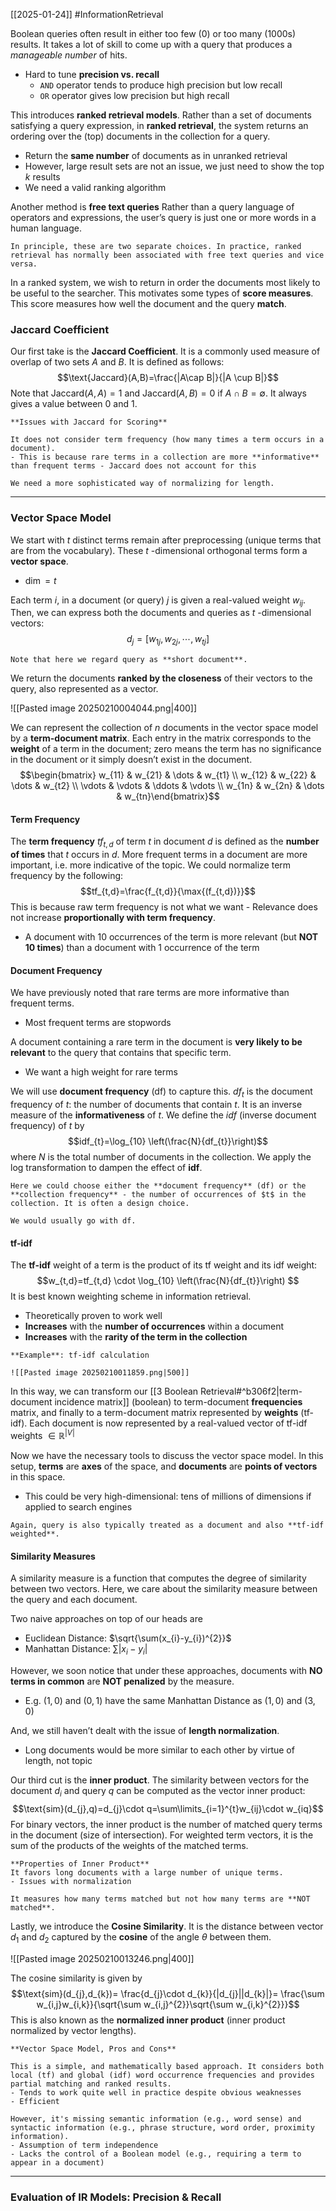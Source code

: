 [[2025-01-24]] #InformationRetrieval 

Boolean queries often result in either too few (0) or too many (1000s) results. It takes a lot of skill to come up with a query that produces a *manageable number* of hits.
- Hard to tune **precision vs. recall**
	- `AND` operator tends to produce high precision but low recall
	- `OR` operator gives low precision but high recall

This introduces **ranked retrieval models**. Rather than a set of documents satisfying a query expression, in **ranked retrieval**, the system returns an ordering over the (top) documents in the collection for a query.
- Return the **same number** of documents as in unranked retrieval
- However, large result sets are not an issue, we just need to show the top $k$ results
- We need a valid ranking algorithm

Another method is **free text queries** Rather than a query language of operators and expressions, the user’s query is just one or more words in a human language.

```ad-note
In principle, these are two separate choices. In practice, ranked retrieval has normally been associated with free text queries and vice versa.
```

In a ranked system, we wish to return in order the documents most likely to be useful to the searcher. This motivates some types of **score measures**. This score measures how well the document and the query **match**.

### Jaccard Coefficient
Our first take is the **Jaccard Coefficient**. It is a commonly used measure of overlap of two sets $A$ and $B$. It is defined as follows: $$\text{Jaccard}(A,B)=\frac{|A\cap B|}{|A \cup B|}$$
Note that $\text{Jaccard}(A,A)=1$ and $\text{Jaccard}(A, B)=0$ if $A \cap B = \emptyset$. It always gives a value between 0 and 1.

```ad-note
**Issues with Jaccard for Scoring**

It does not consider term frequency (how many times a term occurs in a document).
- This is because rare terms in a collection are more **informative** than frequent terms - Jaccard does not account for this

We need a more sophisticated way of normalizing for length.
```

---
### Vector Space Model 
We start with $t$ distinct terms remain after preprocessing (unique terms that are from the vocabulary). These $t$ -dimensional orthogonal terms form a **vector space**.
- $\dim = t$

Each term $i$, in a document (or query) $j$ is given a real-valued weight $w_{ij}$. Then, we can express both the documents and queries as $t$ -dimensional vectors: $$d_{j}=[w_{1j},w_{2j},\cdots,w_{tj}]$$

```ad-note
Note that here we regard query as **short document**.
```

We return the documents **ranked by the closeness** of their vectors to the query, also represented as a vector.

![[Pasted image 20250210004044.png|400]]

We can represent the collection of $n$ documents in the vector space model by a **term-document matrix**. Each entry in the matrix corresponds to the **weight** of a term in the document; zero means the term has no significance in the document or it simply doesn’t exist in the document. $$\begin{bmatrix} w_{11} & w_{21} & \dots & w_{t1} \\ w_{12} & w_{22} & \dots & w_{t2}   \\ \vdots  & \vdots & \ddots & \vdots  \\ w_{1n} & w_{2n} & \dots & w_{tn}\end{bmatrix}$$
#### Term Frequency
The **term frequency** $tf_{t,d}$ of term $t$ in document $d$ is defined as the **number of times** that $t$ occurs in $d$. More frequent terms in a document are more important, i.e. more indicative of the topic. We could normalize term frequency by the following: $$tf_{t,d}=\frac{f_{t,d}}{\max{(f_{t,d})}}$$
This is because raw term frequency is not what we want - Relevance does not increase **proportionally with term frequency**.
- A document with 10 occurrences of the term is more relevant (but **NOT 10 times**) than a document with 1 occurrence of the term

#### Document Frequency
We have previously noted that rare terms are more informative than frequent terms.
- Most frequent terms are stopwords

A document containing a rare term in the document is **very likely to be relevant** to the query that contains that specific term.
- We want a high weight for rare terms

We will use **document frequency** (df) to capture this. $df_{t}$ is the document frequency of $t$: the number of documents that contain $t$. It is an inverse measure of the **informativeness** of $t$. We define the $idf$ (inverse document frequency) of $t$ by $$idf_{t}=\log_{10} \left(\frac{N}{df_{t}}\right)$$ where $N$ is the total number of documents in the collection. We apply the log transformation to dampen the effect of **idf**.

```ad-note
Here we could choose either the **document frequency** (df) or the **collection frequency** - the number of occurrences of $t$ in the collection. It is often a design choice.

We would usually go with df.
```

#### tf-idf
The **tf-idf** weight of a term is the product of its tf weight and its idf weight: $$w_{t,d}=tf_{t,d} \cdot \log_{10} \left(\frac{N}{df_{t}}\right) $$
It is best known weighting scheme in information retrieval.
- Theoretically proven to work well
- **Increases** with the **number of occurrences** within a document
- **Increases** with the **rarity of the term in the collection**

```ad-example
**Example**: tf-idf calculation

![[Pasted image 20250210011859.png|500]]
```

In this way, we can transform our [[3 Boolean Retrieval#^b306f2|term-document incidence matrix]] (boolean) to term-document **frequencies** matrix, and finally to a term-document matrix represented by **weights** (tf-idf). Each document is now represented by a real-valued vector of tf-idf weights $\in \mathbb{R}^{|V|}$

Now we have the necessary tools to discuss the vector space model. In this setup, **terms** are **axes** of the space, and **documents** are **points of vectors** in this space.
- This could be very high-dimensional: tens of millions of dimensions if applied to search engines

```ad-note
Again, query is also typically treated as a document and also **tf-idf weighted**.
```

#### Similarity Measures
A similarity measure is a function that computes the degree of similarity between two vectors. Here, we care about the similarity measure between the query and each document.

Two naive approaches on top of our heads are 
- Euclidean Distance: $\sqrt{\sum(x_{i}-y_{i})^{2}}$ 
- Manhattan Distance: $\sum|x_{i}-y_{i}|$

However, we soon notice that under these approaches, documents with **NO terms in common** are **NOT penalized** by the measure.
- E.g. $(1,0)$ and $(0,1)$ have the same Manhattan Distance as $(1,0)$ and $(3,0)$

And, we still haven’t dealt with the issue of **length normalization**.
- Long documents would be more similar to each other by virtue of length, not topic

Our third cut is the **inner product**. The similarity between vectors for the document $d_{i}$ and query $q$ can be computed as the vector inner product: $$\text{sim}(d_{j},q)=d_{j}\cdot q=\sum\limits_{i=1}^{t}w_{ij}\cdot w_{iq}$$
For binary vectors, the inner product is the number of matched query terms in the document (size of intersection). For weighted term vectors, it is the sum of the products of the weights of the matched terms.

```ad-note
**Properties of Inner Product**
It favors long documents with a large number of unique terms.
- Issues with normalization

It measures how many terms matched but not how many terms are **NOT matched**.
```

Lastly, we introduce the **Cosine Similarity**. It is the distance between vector $d_{1}$ and $d_{2}$ captured by the **cosine** of the angle $\theta$ between them.

![[Pasted image 20250210013246.png|400]]

The cosine similarity is given by $$\text{sim}(d_{j},d_{k})= \frac{d_{j}\cdot d_{k}}{|d_{j}||d_{k}|}= \frac{\sum w_{i,j}w_{i,k}}{\sqrt{\sum w_{i,j}^{2}}\sqrt{\sum w_{i,k}^{2}}}$$
This is also known as the **normalized inner product** (inner product normalized by vector lengths).

```ad-summary
**Vector Space Model, Pros and Cons**

This is a simple, and mathematically based approach. It considers both local (tf) and global (idf) word occurrence frequencies and provides partial matching and ranked results.
- Tends to work quite well in practice despite obvious weaknesses
- Efficient

However, it's missing semantic information (e.g., word sense) and syntactic information (e.g., phrase structure, word order, proximity information).
- Assumption of term independence
- Lacks the control of a Boolean model (e.g., requiring a term to appear in a document)
```

---
### Evaluation of IR Models: Precision & Recall
